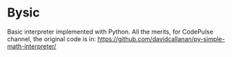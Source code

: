 # Bysic
Basic interpreter implemented with Python. All the merits, for CodePulse channel, the original code is in: https://github.com/davidcallanan/py-simple-math-interpreter/

